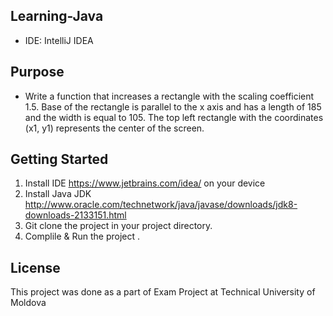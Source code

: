## Learning-Java
 * IDE: IntelliJ IDEA


## Purpose
* Write a function that increases a rectangle with the scaling coefficient 1.5. Base of the rectangle is parallel to the x axis and has a length of 185 and the width is equal to 105. The top left rectangle with the coordinates (x1, y1) represents the center of the screen.

## Getting Started

1. Install IDE https://www.jetbrains.com/idea/ on your device
2. Install Java JDK http://www.oracle.com/technetwork/java/javase/downloads/jdk8-downloads-2133151.html
2. Git clone the project in your project directory.
3. Complile & Run the project .

## License

This project was done as a part of Exam Project at Technical University of Moldova
